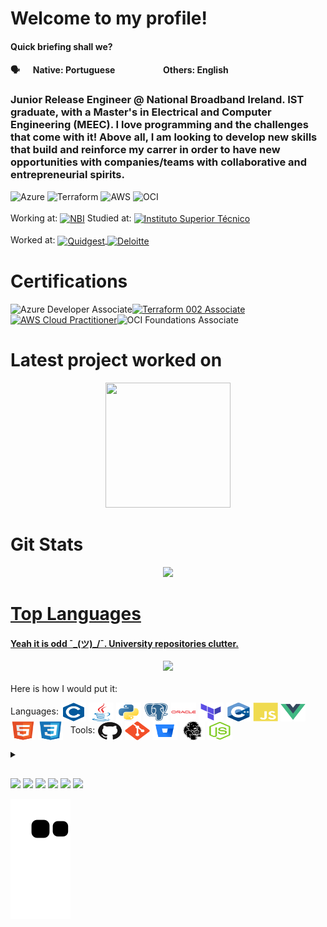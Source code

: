 # Welcome to my profile!
#### Quick briefing shall we?
#### 🗣️ &emsp; Native: Portuguese &emsp;&emsp;&emsp;&emsp;&emsp; Others: English
### Junior Release Engineer @ National Broadband Ireland. IST graduate, with a Master's in Electrical and Computer Engineering (MEEC). I love programming and the challenges that come with it! Above all, I am looking to develop new skills that build and reinforce my carrer in order to have new opportunities with companies/teams with collaborative and entrepreneurial spirits.
<div align="left">
    <img alt="Azure" src="https://img.shields.io/badge/Azure-008AD7.svg?style=for-the-badge&logo=Microsoft-Azure"/>
    <img alt="Terraform" src="https://img.shields.io/badge/-Terraform-blueviolet?style=for-the-badge&logo=terraform"/>
    <img alt="AWS" src="https://img.shields.io/badge/AWS-232F3E.svg?style=for-the-badge&logo=Amazon-AWS"/>
    <img alt="OCI" src="https://img.shields.io/badge/-Oracle-C74634?style=for-the-badge&logo=oracle"/>
</div>
<div style="display: inline-block"><br />
    <a1> Working  at: </a1>
    <a href="https://nbi.ie">
        <img align="center" alt="NBI" height="30" width="30" src="https://github-production-user-asset-6210df.s3.amazonaws.com/54562621/276208730-08ea1994-c7b2-4360-ab38-21c0b349a5d8.jpg">
    </a>
</div>
<div style="display: inline-block"><br />
    <a1> Studied at: </a1>
    <a href="https://tecnico.ulisboa.pt/">
        <img align="center" alt="Instituto Superior Técnico" height="30" width="30" src="https://upload.wikimedia.org/wikipedia/pt/e/ed/IST_Logo.png">
    </a>
</div>
<div style="display: inline-block"><br />
    <a1> Worked  at: </a1>
    <a href="https://quidgest.com/">
        <img align="center" alt="Quidgest" height="30" width="30" src="https://avatars.githubusercontent.com/u/1632621?s=200&v=4">
    </a>
    <a href="https://www.deloitte.com/global/en.html">
        <img align="center" alt="Deloitte" height="30" width="30" src="https://user-images.githubusercontent.com/54562621/209374243-23b3823d-9fbb-4c03-9b09-5d8be2d9c681.png">
    </a>
</div>

# Certifications
<div align="center">
    <div class="row" style="display:flex">
          <a>
            <img alt="Azure Developer Associate" src="https://github.com/Andre-MR-Pereira/Andre-MR-Pereira/assets/54562621/4c0496bc-710e-4e5f-b5c9-9d201fa70da1"/>
          </a>
          <a target="_blank" href="https://www.credly.com/badges/33e91167-4eb8-4ac6-b7b2-ffca5105cfc2/public_url">
            <img alt="Terraform 002 Associate" src="https://github-production-user-asset-6210df.s3.amazonaws.com/54562621/239031076-d06d107d-8597-472d-81d0-3c6124d1914a.png"/>
          </a>
    </div>
    <div class="row" style="display:flex">
          <a target="_blank" href="https://www.credly.com/badges/7a582155-fb8d-4411-8382-5a3af8417a0c/linked_in_profile">
            <img alt="AWS Cloud Practitioner" src="https://user-images.githubusercontent.com/54562621/209391786-065158b8-b2dd-4371-9abc-dbd96489c482.png"/>
          </a>
          <a>
            <img alt="OCI Foundations Associate" src="https://github.com/Andre-MR-Pereira/Andre-MR-Pereira/assets/54562621/0495c495-e6d9-4fbd-82a4-a1cefa60a627"/>
          </a>
    </div>
</div>

# Latest project worked on
<div align="center">
  <a href="https://neecist.org/">
    <img height="200em" width="200em" src="https://user-images.githubusercontent.com/54562621/146036892-e9301764-9d4e-4af3-9f69-e053f594e450.png"/>
  </a>
</div>

# Git Stats
<div align="center">
  <a href="https://github.com/Andre-MR-Pereira">
  <img height="180em" src="https://github-readme-stats.vercel.app/api?username=Andre-MR-Pereira&show_icons=true&theme=merko&include_all_commits=true&count_private=true"/>
</div>

# Top Languages
#### Yeah it is odd ¯\_(ツ)_/¯. University repositories clutter.
<div align="center">
    <a href="https://github.com/Andre-MR-Pereira">
        <img height="180em" src="https://github-readme-stats.vercel.app/api/top-langs/?username=Andre-MR-Pereira&layout=compact&langs_count=10&theme=merko">
    </a>
</div>
<div style="display: inline_block"><br />
  <a1> Here is how I would put it:</a1>
    <p/><p/>
    <a2> Languages: </a2>
      <img align="center" alt="C" height="30" width="40" src="https://raw.githubusercontent.com/devicons/devicon/master/icons/c/c-plain.svg">
      <img align="center" alt="Java" height="30" width="40" src="https://raw.githubusercontent.com/devicons/devicon/master/icons/java/java-original.svg">
      <img align="center" alt="Python" height="30" width="40" src="https://raw.githubusercontent.com/devicons/devicon/master/icons/python/python-original.svg">
      <img align="center" alt="Postgres" height="30" width="40" src="https://raw.githubusercontent.com/devicons/devicon/master/icons/postgresql/postgresql-plain.svg">
      <img align="center" alt="Oracle" height="30" width="40" src="https://raw.githubusercontent.com/devicons/devicon/master/icons/oracle/oracle-original.svg">
      <img align="center" alt="Terraform" height="30" width="40" src="https://raw.githubusercontent.com/devicons/devicon/master/icons/terraform/terraform-original.svg">
      <img align="center" alt="C++" height="30" width="40" src="https://raw.githubusercontent.com/devicons/devicon/master/icons/cplusplus/cplusplus-original.svg">
      <img align="center" alt="Js" height="30" width="40" src="https://raw.githubusercontent.com/devicons/devicon/master/icons/javascript/javascript-plain.svg">
      <img align="center" alt="Vue" height="30" width="40" src="https://raw.githubusercontent.com/devicons/devicon/master/icons/vuejs/vuejs-original.svg">
      <img align="center" alt="HTML" height="30" width="40" src="https://raw.githubusercontent.com/devicons/devicon/master/icons/html5/html5-original.svg">
      <img align="center" alt="CSS" height="30" width="40" src="https://raw.githubusercontent.com/devicons/devicon/master/icons/css3/css3-original.svg">
  <a3> &nbsp; Tools: </a3>
      <img align="center" alt="Github" height="30" width="40" src="https://raw.githubusercontent.com/devicons/devicon/master/icons/github/github-original.svg">
      <img align="center" alt="Git" height="30" width="40" src="https://raw.githubusercontent.com/devicons/devicon/master/icons/git/git-plain.svg">
      <img align="center" alt="Bitbucket" height="30" width="40" src="https://raw.githubusercontent.com/devicons/devicon/master/icons/bitbucket/bitbucket-original.svg"> 
      <img align="center" alt="Jenkins" height="30" width="40" src="https://raw.githubusercontent.com/devicons/devicon/master/icons/jenkins/jenkins-plain.svg">
      <img align="center" alt="NodeJS" height="30" width="40" src="https://raw.githubusercontent.com/devicons/devicon/master/icons/nodejs/nodejs-plain.svg">  
</div>
<details> <summary></summary>Thanks for comming all the way. If you see this, I left a easter 🥚 inside this repo. Hope you enjoy it!</details>
    
  ##
    
<div> 
  <a href="https://www.linkedin.com/in/andr%C3%A9-pereira-680209194/?locale=en_US" target="_blank"><img src="https://img.shields.io/badge/-LinkedIn-%230077B5?style=for-the-badge&logo=linkedin&logoColor=white" target="_blank"></a>
  <a href="https://www.instagram.com/andre_periphery/" target="_blank"><img src="https://img.shields.io/badge/-Instagram-%23E4405F?style=for-the-badge&logo=instagram&logoColor=white" target="_blank"></a>
  <a href = "mailto:andregdpereira@gmail.com"><img src="https://img.shields.io/badge/-Gmail-FFFFFF?style=for-the-badge&logo=gmail&logoColor=red" target="_blank"></a>
  <a href="https://steamcommunity.com/profiles/76561198057380813" target="_blank"><img src="https://img.shields.io/badge/-steam-black?style=for-the-badge&logo=steam&logoColor=white" target="_blank"></a>
  <a href="https://discord.gg/" target="_blank"><img src="https://img.shields.io/badge/Discord-maxvital%237207-99AAB5?labelColor=7289DA&style=for-the-badge&logo=discord&logoColor=white" target="_blank"></a>
  <a href="https://www.riotgames.com/" target="_blank"><img src="https://img.shields.io/badge/Riot-maxvital%23EUW-000000?labelColor=DB1515&style=for-the-badge&logo=riot games&logoColor=white" target="_blank"></a>
 
  ![github contribution grid snake animation](https://raw.githubusercontent.com/Andre-MR-Pereira/Andre-MR-Pereira/output/github-contribution-grid-snake.svg)
  
</div>
